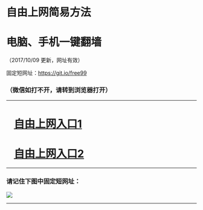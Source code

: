 ﻿# 自由上网简易方法

# 电脑、手机一键翻墙

（2017/10/09 更新，网址有效）

固定短网址：https://git.io/free99

### （微信如打不开，请转到浏览器打开）


***





# &nbsp;&nbsp; <a href="http://ft1273332252.fwq-tz-1001.info/fwqtz01.html?t=100900115492 " target="_blank">自由上网入口1</a>
# &nbsp;&nbsp; <a href="http://ft956625564.fwq-tz-1002.info/fwqtz02.html?t=100900116308 " target="_blank">自由上网入口2</a>
***

### 请记住下图中固定短网址：

<img src="https://s3-us-west-2.amazonaws.com/fwq-1001/yjfq-20170905okok.png" /> 


***

